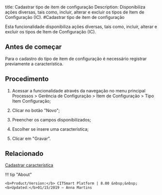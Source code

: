 title: Cadastrar tipo de item de configuração
Description: Disponibiliza ações diversas, tais como, incluir, alterar e excluir os tipos de Item de Configuração (IC).
#Cadastrar tipo de item de configuração

Esta funcionalidade disponibiliza ações diversas, tais como, incluir, alterar e
excluir os tipos de Item de Configuração (IC).

Antes de começar
----------------

Para o cadastro do tipo de item de configuração é necessário registrar
previamente a característica.

Procedimento
------------

1.  Acessar a funcionalidade através da navegação no menu principal Processos \>
    Gerência de Configuração \> Item de Configuração \> Tipo Item Configuração;

2.  Clicar no botão "Novo";

3.  Preencher os campos disponibilizados;

4.  Escolher se insere uma característica;

5.  Clicar em "Gravar".


Relacionado
----------

[Cadastrar característica](/pt-br/citsmart-esp-8/processes/configuration/configuration/register-characteristics.html)

!!! tip "About"

    <b>Product/Version:</b> CITSmart Platform | 8.00 &nbsp;&nbsp;
    <b>Updated:</b>01/15/2019 – Anna Martins
